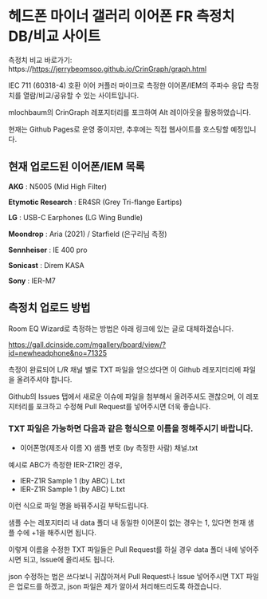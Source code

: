 # 헤드폰 마이너 갤러리 이어폰 FR 측정치 DB/비교 사이트

측정치 비교 바로가기: https://https://jerrybeomsoo.github.io/CrinGraph/graph.html

IEC 711 (60318-4) 호환 이어 커플러 마이크로 측정한 이어폰/IEM의 주파수 응답 측정치를 열람/비교/공유할 수 있는 사이트입니다.

mlochbaum의 CrinGraph 레포지터리를 포크하여 Alt 레이아웃을 활용하였습니다.

현재는 Github Pages로 운영 중이지만, 추후에는 직접 웹사이트를 호스팅할 예정입니다.


## 현재 업로드된 이어폰/IEM 목록

**AKG** : N5005 (Mid High Filter)

**Etymotic Research** : ER4SR (Grey Tri-flange Eartips)

**LG** : USB-C Earphones (LG Wing Bundle)

**Moondrop** : Aria (2021) / Starfield (은구리님 측정)

**Sennheiser** : IE 400 pro

**Sonicast** : Direm KASA

**Sony** : IER-M7


## 측정치 업로드 방법

Room EQ Wizard로 측정하는 방법은 아래 링크에 있는 글로 대체하겠습니다.

https://gall.dcinside.com/mgallery/board/view/?id=newheadphone&no=71325

측정이 완료되어 L/R 채널 별로 TXT 파일을 얻으셨다면 이 Github 레포지터리에 파일을 올려주셔야 합니다.

Github의 Issues 탭에서 새로운 이슈에 파일을 첨부해서 올려주셔도 괜찮으며, 이 레포지터리를 포크하고 수정해 Pull Request를 넣어주시면 더욱 좋습니다.

### TXT 파일은 가능하면 다음과 같은 형식으로 이름을 정해주시기 바랍니다.
* 이어폰명(제조사 이름 X) 샘플 번호 (by 측정한 사람) 채널.txt  

예시로 ABC가 측정한 IER-Z1R인 경우,
 
* IER-Z1R Sample 1 (by ABC) L.txt
* IER-Z1R Sample 1 (by ABC) L.txt

이런 식으로 파일 명을 바꿔주시길 부탁드립니다. 

샘플 수는 레포지터리 내 data 폴더 내 동일한 이어폰이 없는 경우는 1, 있다면 현재 샘플 수에 +1을 해주시면 됩니다.

이렇게 이름을 수정한 TXT 파일들은 Pull Request를 하실 경우 data 폴더 내에 넣어주시면 되고, Issue에 올리셔도 됩니다.

json 수정하는 법은 쓰다보니 귀찮아져서 Pull Request나 Issue 넣어주시면 TXT 파일은 업로드를 하겠고, json 파일은 제가 알아서 처리해드리도록 하겠습니다.

